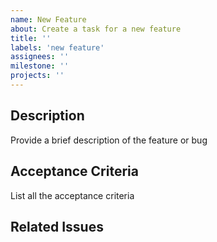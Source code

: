 ```yaml
---
name: New Feature
about: Create a task for a new feature
title: ''
labels: 'new feature'
assignees: ''
milestone: ''
projects: ''
---
```


## Description

Provide a brief description of the feature or bug

## Acceptance Criteria

List all the acceptance criteria

## Related Issues

#
